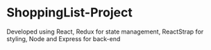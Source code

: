 # ShoppingList-Project

Developed using React, Redux for state management, ReactStrap for styling, Node and Express for back-end

